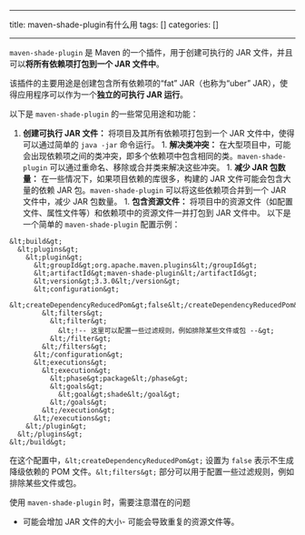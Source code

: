 
--- 
title:  maven-shade-plugin有什么用 
tags: []
categories: [] 

---
`maven-shade-plugin` 是 Maven 的一个插件，用于创建可执行的 JAR 文件，并且可以**将所有依赖项打包到一个 JAR 文件中**。

该插件的主要用途是创建包含所有依赖项的“fat” JAR（也称为“uber” JAR），使得应用程序可以作为一个**独立的可执行 JAR 运行**。

以下是 `maven-shade-plugin` 的一些常见用途和功能：
1.  **创建可执行 JAR 文件：** 将项目及其所有依赖项打包到一个 JAR 文件中，使得可以通过简单的 `java -jar` 命令运行。 1.  **解决类冲突：** 在大型项目中，可能会出现依赖项之间的类冲突，即多个依赖项中包含相同的类。`maven-shade-plugin` 可以通过重命名、移除或合并类来解决这些冲突。 1.  **减少 JAR 包数量：** 在一些情况下，如果项目依赖的库很多，构建的 JAR 文件可能会包含大量的依赖 JAR 包。`maven-shade-plugin` 可以将这些依赖项合并到一个 JAR 文件中，减少 JAR 包数量。 1.  **包含资源文件：** 将项目中的资源文件（如配置文件、属性文件等）和依赖项中的资源文件一并打包到 JAR 文件中。 
以下是一个简单的 `maven-shade-plugin` 配置示例：

```
&lt;build&gt;
  &lt;plugins&gt;
    &lt;plugin&gt;
      &lt;groupId&gt;org.apache.maven.plugins&lt;/groupId&gt;
      &lt;artifactId&gt;maven-shade-plugin&lt;/artifactId&gt;
      &lt;version&gt;3.3.0&lt;/version&gt;
      &lt;configuration&gt;
        &lt;createDependencyReducedPom&gt;false&lt;/createDependencyReducedPom&gt;
        &lt;filters&gt;
          &lt;filter&gt;
            &lt;!-- 这里可以配置一些过滤规则，例如排除某些文件或包 --&gt;
          &lt;/filter&gt;
        &lt;/filters&gt;
      &lt;/configuration&gt;
      &lt;executions&gt;
        &lt;execution&gt;
          &lt;phase&gt;package&lt;/phase&gt;
          &lt;goals&gt;
            &lt;goal&gt;shade&lt;/goal&gt;
          &lt;/goals&gt;
        &lt;/execution&gt;
      &lt;/executions&gt;
    &lt;/plugin&gt;
  &lt;/plugins&gt;
&lt;/build&gt;

```

在这个配置中，`&lt;createDependencyReducedPom&gt;` 设置为 `false` 表示不生成降级依赖的 POM 文件。`&lt;filters&gt;` 部分可以用于配置一些过滤规则，例如排除某些文件或包。

使用 `maven-shade-plugin` 时，需要注意潜在的问题
- 可能会增加 JAR 文件的大小- 可能会导致重复的资源文件等。